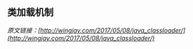 ## 类加载机制



_原文链接：[http://wingjay.com/2017/05/08/java_classloader/](http://wingjay.com/2017/05/08/java_classloader/)_